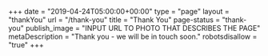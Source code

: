 +++
date = "2019-04-24T05:00:00+00:00"
type = "page"
layout = "thankYou"
url = "/thank-you"
title = "Thank You"
page-status = "thank-you"
publish_image = "INPUT URL TO PHOTO THAT DESCRIBES THE PAGE"
metaDescription = "Thank you - we will be in touch soon."
robotsdisallow = "true"
+++
